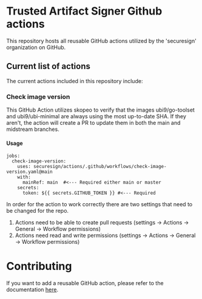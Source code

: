 # Trusted Artifact Signer Github actions  
This repository hosts all reusable GitHub actions utilized by the 'securesign' organization on GitHub.

## Current list of actions
The current actions included in this repository include:

### Check image version
This GitHub Action utilizes skopeo to verify that the images ubi9/go-toolset and ubi9/ubi-minimal are always using the most up-to-date SHA. If they aren't, the action will create a PR to update them in both the main and midstream branches.

#### Usage

```    
jobs:
  check-image-version:
    uses: securesign/actions/.github/workflows/check-image-version.yaml@main
    with:
      mainRef: main  #<--- Required either main or master
    secrets:
      token: ${{ secrets.GITHUB_TOKEN }} #<--- Required 
```

In order for the action to work correctly there are two settings that need to be changed for the repo.

1. Actions need to be able to create pull requests (settings -> Actions -> General -> Workflow permissions)
2. Actions need read and write permissions (settings -> Actions -> General -> Workflow permissions)

# Contributing
If you want to add a reusable GitHub action, please refer to the documentation [here](https://docs.github.com/en/actions/using-workflows/reusing-workflows).
